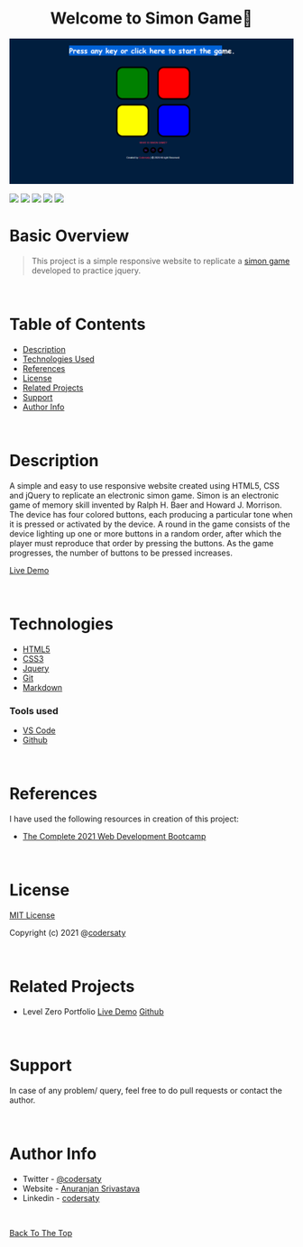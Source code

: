 <h1 align="center" id="top">Welcome to Simon Game👋</h1>
<p align="center"><img src="demo.gif"></p>

![](https://img.shields.io/badge/CSS-3-blue)
![](https://img.shields.io/badge/HTML-5-blue)
![](https://img.shields.io/badge/jQuery-3.6-blue)
![](https://img.shields.io/badge/git-%20-grey)
![](https://img.shields.io/badge/github-%20-grey)

# Basic Overview

> This project is a simple responsive website to replicate a [simon game](https://en.wikipedia.org/wiki/Simon_(game)) developed to practice jquery.
<br/>


# Table of Contents

- [Description](#description)
- [Technologies Used](#technologies)
- [References](#references)
- [License](#license)
- [Related Projects](#related-projects)
- [Support](#support)
- [Author Info](#author-info)

<br/>

# Description

A simple and easy to use responsive website created using HTML5, CSS and jQuery to replicate an electronic simon game. Simon is an electronic game of memory skill invented by Ralph H. Baer and Howard J. Morrison.
The device has four colored buttons, each producing a particular tone when it is pressed or activated by the device. A round in the game consists of the device lighting up one or more buttons in a random order, after which the player must reproduce that order by pressing the buttons. As the game progresses, the number of buttons to be pressed increases. 

[Live Demo](https://codersaty.github.io/Simon-Game/)

<br/>

# Technologies

- [HTML5](https://en.wikipedia.org/wiki/HTML5)
- [CSS3](https://en.wikipedia.org/wiki/CSS)
- [Jquery](https://en.wikipedia.org/wiki/JQuery)
- [Git](https://en.wikipedia.org/wiki/Git)
- [Markdown](https://en.wikipedia.org/wiki/Markdown)

### Tools used

- [VS Code](https://en.wikipedia.org/wiki/Visual_Studio_Code)
- [Github](https://en.wikipedia.org/wiki/GitHub)

<br/>


# References

I have used the following resources in creation of this project:

- [The Complete 2021 Web Development Bootcamp](https://www.udemy.com/course/the-complete-web-development-bootcamp/)


<br/>

# License

[MIT License](LICENSE.md)

Copyright (c) 2021 @[codersaty](http://codersaty.me)

<br/>

# Related Projects


- Level Zero Portfolio [Live Demo](https://codersaty.netlify.app/) [Github](https://github.com/CoderSaty/LevelZeroPortfolio)


<br/>


# Support

In case of any problem/ query, feel free to do pull requests or contact the author.

<br/>

# Author Info

- Twitter - [@codersaty](https://twitter.com/codersaty)
- Website - [Anuranjan Srivastava](https://codersaty.github.io/Portfolio/)
- Linkedin - [codersaty](https://www.linkedin.com/in/codersaty)

<br/>

[Back To The Top](#top)
